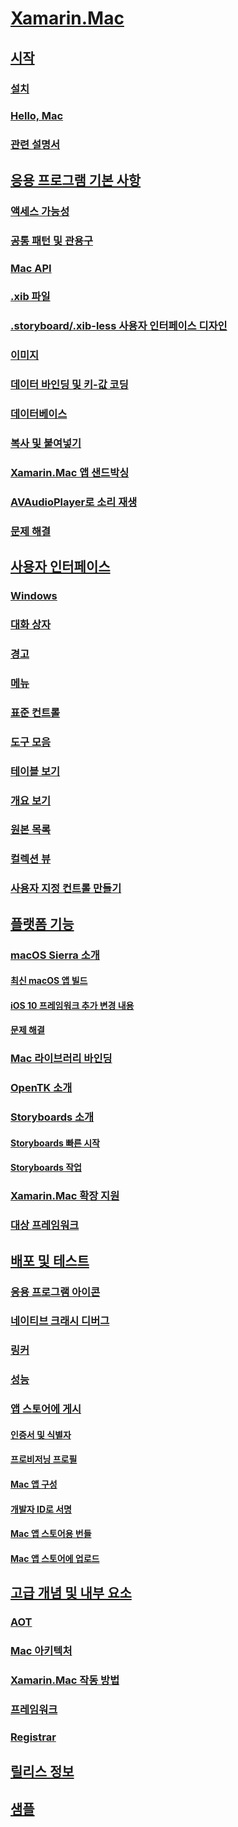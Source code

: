 # [Xamarin.Mac](index.yml)
## [시작](get-started/index.md)
### [설치](get-started/installation.md)
### [Hello, Mac](get-started/hello-mac.md)
### [관련 설명서](get-started/related.md)
## [응용 프로그램 기본 사항](app-fundamentals/index.md)
### [액세스 가능성](app-fundamentals/accessibility.md)
### [공통 패턴 및 관용구](app-fundamentals/patterns.md)
### [Mac API](app-fundamentals/mac-apis.md)
### [.xib 파일](app-fundamentals/xib.md)
### [.storyboard/.xib-less 사용자 인터페이스 디자인](app-fundamentals/xibless-ui.md)
### [이미지](app-fundamentals/image.md)
### [데이터 바인딩 및 키-값 코딩](app-fundamentals/databinding.md)
### [데이터베이스](app-fundamentals/databases.md)
### [복사 및 붙여넣기](app-fundamentals/copy-paste.md)
### [Xamarin.Mac 앱 샌드박싱](app-fundamentals/sandboxing.md)
### [AVAudioPlayer로 소리 재생](app-fundamentals/sounds.md)
### [문제 해결](app-fundamentals/troubleshooting.md)
## [사용자 인터페이스](user-interface/index.md)
### [Windows](user-interface/window.md)
### [대화 상자](user-interface/dialog.md)
### [경고](user-interface/alert.md)
### [메뉴](user-interface/menu.md)
### [표준 컨트롤](user-interface/standard-controls.md)
### [도구 모음](user-interface/toolbar.md)
### [테이블 보기](user-interface/table-view.md)
### [개요 보기](user-interface/outline-view.md)
### [원본 목록](user-interface/source-list.md)
### [컬렉션 뷰](user-interface/collection-view.md)
### [사용자 지정 컨트롤 만들기](user-interface/custom-controls.md)
## [플랫폼 기능](platform/index.md)
### [macOS Sierra 소개](platform/introduction-to-macos-sierra/index.md)
#### [최신 macOS 앱 빌드](platform/introduction-to-macos-sierra/modern-cocoa-apps.md)
#### [iOS 10 프레임워크 추가 변경 내용](platform/introduction-to-macos-sierra/additional-framework-changes.md)
#### [문제 해결](platform/introduction-to-macos-sierra/troubleshooting.md)
### [Mac 라이브러리 바인딩](platform/binding.md)
### [OpenTK 소개](platform/opentk.md)
### [Storyboards 소개](platform/storyboards/index.md)
#### [Storyboards 빠른 시작](platform/storyboards/quickstart.md)
#### [Storyboards 작업](platform/storyboards/indepth.md)
### [Xamarin.Mac 확장 지원](platform/extensions.md)
### [대상 프레임워크](platform/target-framework.md)
## [배포 및 테스트](deploy-test/index.md)
### [응용 프로그램 아이콘](deploy-test/app-icon.md)
### [네이티브 크래시 디버그](deploy-test/debugging-native-crash.md)
### [링커](deploy-test/linker.md)
### [성능](deploy-test/performance.md)
### [앱 스토어에 게시](deploy-test/publishing-to-the-app-store/index.md)
#### [인증서 및 식별자](deploy-test/publishing-to-the-app-store/certificates-identifiers.md)
#### [프로비저닝 프로필](deploy-test/publishing-to-the-app-store/profiles.md)
#### [Mac 앱 구성](deploy-test/publishing-to-the-app-store/app-configuration.md)
#### [개발자 ID로 서명](deploy-test/publishing-to-the-app-store/signing.md)
#### [Mac 앱 스토어용 번들](deploy-test/publishing-to-the-app-store/bundling.md)
#### [Mac 앱 스토어에 업로드](deploy-test/publishing-to-the-app-store/uploading.md)
## [고급 개념 및 내부 요소](internals/index.md)
### [AOT](internals/aot.md)
### [Mac 아키텍처](internals/architecture.md)
### [Xamarin.Mac 작동 방법](internals/how-it-works.md)
### [프레임워크](internals/frameworks.md)
### [Registrar](internals/registrar.md)

## [릴리스 정보](https://developer.xamarin.com/releases/mac/)
## [샘플](samples/index.yml)